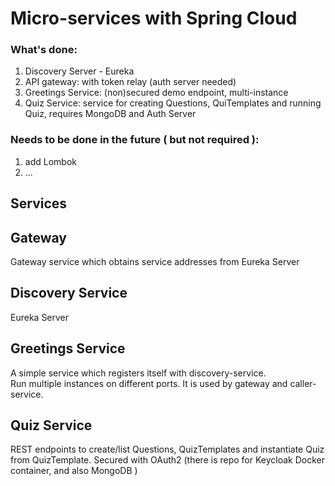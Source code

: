 # Micro-services with Spring Cloud

### What's done:
1. Discovery Server - Eureka
2. API gateway: with token relay (auth server needed)
3. Greetings Service: (non)secured demo endpoint, multi-instance
4. Quiz Service: service for creating Questions, QuiTemplates and running Quiz, requires MongoDB and Auth Server

### Needs to be done in the future ( but not required ):
1. add Lombok
2. ...

## Services

## Gateway

Gateway service which obtains service addresses from Eureka Server

## Discovery Service

Eureka Server


## Greetings Service

A simple service which registers itself with discovery-service.  
Run multiple instances on different ports.
It is used by gateway and caller-service.

## Quiz Service

REST endpoints to create/list Questions, QuizTemplates and instantiate Quiz from QuizTemplate. Secured with OAuth2 (there is repo for Keycloak Docker container, and also MongoDB )


